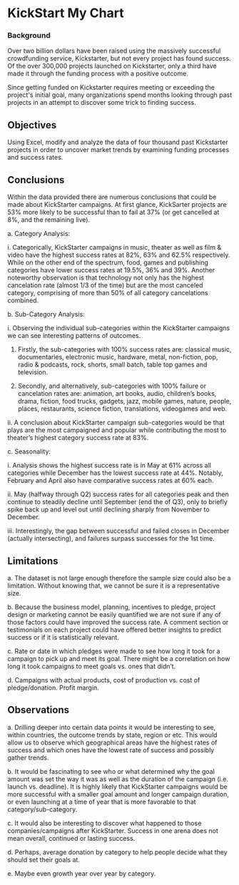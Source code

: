 # KickStart My Chart


### Background

Over two billion dollars have been raised using the massively successful crowdfunding service, Kickstarter, but not every project has found success. Of the over 300,000 projects launched on Kickstarter, only a third have made it through the funding process with a positive outcome.

Since getting funded on Kickstarter requires meeting or exceeding the project's initial goal, many organizations spend months looking through past projects in an attempt to discover some trick to finding success.


## Objectives

Using Excel, modify and analyze the data of four thousand past Kickstarter projects in order to uncover market trends by examining funding processes and success rates.


## Conclusions

Within the data provided there are numerous conclusions that could be made about KickStarter campaigns. At first glance, KickSarter projects are 53% more likely to be successful than to fail at 37% (or get cancelled at 8%, and the remaining live).


a. Category Analysis:
        
i. Categorically, KickStarter campaigns in music, theater as well as film & video have the highest success rates at 82%, 63% and 62.5% respectively. While on the other end of the spectrum, food, games and publishing categories have lower success rates at 19.5%, 36% and 39%. Another noteworthy observation is that technology not only has the highest cancelation rate (almost 1/3 of the time) but are the most canceled category, comprising of more than 50% of all category cancelations combined. 


b. Sub-Category Analysis:
        
i. Observing the individual sub-categories within the KickStarter campaigns we can see interesting patterns of outcomes.
                
1. Firstly, the sub-categories with 100% success rates are: classical music, documentaries, electronic music, hardware, metal, non-fiction, pop, radio & podcasts, rock, shorts, small batch, table top games and television.
                
2. Secondly, and alternatively, sub-categories with 100% failure or cancelation rates are: animation, art books, audio, children’s books, drama, fiction, food trucks, gadgets, jazz, mobile games, nature, people, places, restaurants, science fiction, translations, videogames and web.

ii. A conclusion about KickStarter campaign sub-categories would be that plays are the most campaigned and popular while contributing the most to theater’s highest category success rate at 83%. 


c. Seasonality:
        
i. Analysis shows the highest success rate is in May at 61% across all categories while December has the lowest success rate at 44%. Notably, February and April also have comparative success rates at 60% each. 
        
ii. May (halfway through Q2) success rates for all categories peak and then continue to steadily decline until September (end the of Q3), only to briefly spike back up and level out until declining sharply from November to December. 
        
iii. Interestingly, the gap between successful and failed closes in December (actually intersecting), and failures surpass successes for the 1st time. 


## Limitations

a. The dataset is not large enough therefore the sample size could also be a limitation. Without knowing that, we cannot be sure it is a representative size.

b. Because the business model, planning, incentives to pledge, project design or marketing cannot be easily quantified we are not sure if any of those factors could have improved the success rate. A comment section or testimonials on each project could have offered better insights to predict success or if it is statistically relevant.

c. Rate or date in which pledges were made to see how long it took for a campaign to pick up and meet its goal. There might be a correlation on how long it took campaigns to meet goals vs. ones that didn’t.

d. Campaigns with actual products, cost of production vs. cost of pledge/donation. Profit margin.


## Observations

a. Drilling deeper into certain data points it would be interesting to see, within countries, the outcome trends by state, region or etc. This would allow us to observe which geographical areas have the highest rates of success and which ones have the lowest rate of success and possibly gather trends.

b. It would be fascinating to see who or what determined why the goal amount was set the way it was as well as the duration of the campaign (i.e. launch vs. deadline). It is highly likely that KickStarter campaigns would be more successful with a smaller goal amount and longer campaign duration, or even launching at a time of year that is more favorable to that category/sub-category.

c. It would also be interesting to discover what happened to those companies/campaigns after KickStarter. Success in one arena does not mean overall, continued or lasting success.

d. Perhaps, average donation by category to help people decide what they should set their goals at.

e. Maybe even growth year over year by category.
